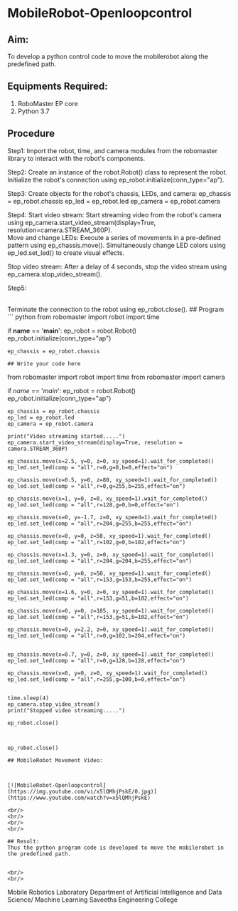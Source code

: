 # MobileRobot-Openloopcontrol
## Aim:


To develop a python control code to move the mobilerobot along the predefined path.

## Equipments Required:
1. RoboMaster EP core
2. Python 3.7

## Procedure

Step1:
Import the robot, time, and camera modules from the robomaster library to interact with the robot's components.
<br/>

Step2:
Create an instance of the robot.Robot() class to represent the robot. Initialize the robot's connection using ep_robot.initialize(conn_type="ap").
<br/>

Step3:
Create objects for the robot's chassis, LEDs, and camera: ep_chassis = ep_robot.chassis ep_led = ep_robot.led ep_camera = ep_robot.camera
<br/>

Step4:
Start video stream: Start streaming video from the robot's camera using ep_camera.start_video_stream(display=True, resolution=camera.STREAM_360P).
<br/>
Move and change LEDs:
Execute a series of movements in a pre-defined pattern using ep_chassis.move(). Simultaneously change LED colors using ep_led.set_led() to create visual effects.

Stop video stream:
After a delay of 4 seconds, stop the video stream using ep_camera.stop_video_stream().

Step5:

<br/>
Terminate the connection to the robot using ep_robot.close().
## Program
```
python
from robomaster import robot
import time

if __name__ == '__main__':
    ep_robot = robot.Robot()
    ep_robot.initialize(conn_type="ap")

    ep_chassis = ep_robot.chassis

    ## Write your code here
from robomaster import robot
import time
from robomaster import camera

if _name_ == '_main_':
    ep_robot = robot.Robot()
    ep_robot.initialize(conn_type="ap")

    ep_chassis = ep_robot.chassis
    ep_led = ep_robot.led
    ep_camera = ep_robot.camera

    print("Video streaming started.....")
    ep_camera.start_video_stream(display=True, resolution = camera.STREAM_360P)

    ep_chassis.move(x=2.5, y=0, z=0, xy_speed=1).wait_for_completed()
    ep_led.set_led(comp = "all",r=0,g=0,b=0,effect="on")

    ep_chassis.move(x=0.5, y=0, z=80, xy_speed=1).wait_for_completed()
    ep_led.set_led(comp = "all",r=0,g=255,b=255,effect="on")

    ep_chassis.move(x=1, y=0, z=0, xy_speed=1).wait_for_completed()
    ep_led.set_led(comp = "all",r=128,g=0,b=0,effect="on")

    ep_chassis.move(x=0, y=-1.7, z=0, xy_speed=1).wait_for_completed()
    ep_led.set_led(comp = "all",r=204,g=255,b=255,effect="on")

    ep_chassis.move(x=0, y=0, z=50, xy_speed=1).wait_for_completed()
    ep_led.set_led(comp = "all",r=102,g=0,b=102,effect="on")

    ep_chassis.move(x=1.3, y=0, z=0, xy_speed=1).wait_for_completed()
    ep_led.set_led(comp = "all",r=204,g=204,b=255,effect="on")

    ep_chassis.move(x=0, y=0, z=50, xy_speed=1).wait_for_completed()
    ep_led.set_led(comp = "all",r=153,g=153,b=255,effect="on")

    ep_chassis.move(x=1.6, y=0, z=0, xy_speed=1).wait_for_completed()
    ep_led.set_led(comp = "all",r=153,g=51,b=102,effect="on")

    ep_chassis.move(x=0, y=0, z=185, xy_speed=1).wait_for_completed()
    ep_led.set_led(comp = "all",r=153,g=51,b=102,effect="on")
    
    ep_chassis.move(x=0, y=2.2, z=0, xy_speed=1).wait_for_completed()
    ep_led.set_led(comp = "all",r=0,g=102,b=204,effect="on")

    
    ep_chassis.move(x=0.7, y=0, z=0, xy_speed=1).wait_for_completed()
    ep_led.set_led(comp = "all",r=0,g=128,b=128,effect="on")
    
    ep_chassis.move(x=0, y=0, z=0, xy_speed=1).wait_for_completed()
    ep_led.set_led(comp = "all",r=255,g=100,b=0,effect="on")


    time.sleep(4)
    ep_camera.stop_video_stream()
    print("Stopped video streaming.....")

    ep_robot.close()


    
    ep_robot.close()
```
## MobileRobot Movement Video:



[![MobileRobot-Openloopcontrol](https://img.youtube.com/vi/x5lQMhjPskE/0.jpg)](https://www.youtube.com/watch?v=x5lQMhjPskE)

<br/>
<br/>
<br/>
<br/>

## Result:
Thus the python program code is developed to move the mobilerobot in the predefined path.


<br/>
<br/>

```
Mobile Robotics Laboratory
Department of Artificial Intelligence and Data Science/ Machine Learning
Saveetha Engineering College
```


